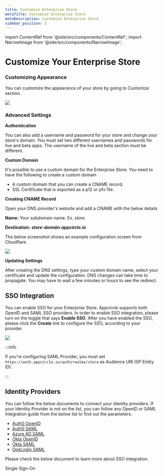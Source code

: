 ```yaml
---
title: Customize Enterprise Store
metaTitle: Customize Enterprise Store
metaDescription: Customize Enterprise Store
sidebar_position: 3
---
```


import ContentRef from '@site/src/components/ContentRef';
import NarrowImage from '@site/src/components/NarrowImage';

# Customize Your Enterprise Store


### Customizing Appearance

You can customize the appearance of your store by going to Customize section.

![](<https://cdn.appcircle.io/docs/assets/entstore-customize.png>)

### Advanced Settings

**Authentication**

You can also add a username and password for your store and change your store's domain. You must set two different usernames and passwords for live and beta apps. The username of the live and beta section must be different. 

<NarrowImage src="https://cdn.appcircle.io/docs/assets/entstore-settings.png" />

**Custom Domain**

It's possible to use a custom domain for the Enterprise Store. You need to have the following to create a custom domain

- A custom domain that you can create a CNAME record.
- SSL Certificate that is exported as a p12 or pfx file.

**Creating CNAME Record**

Open your DNS provider's website and add a CNAME with the below details

**Name:** Your subdomain name. Ex. *store*

**Destination:** _**store-domain.appcircle.io**_

The below screenshot shows an example configuration screen from Cloudflare.

![](<https://cdn.appcircle.io/docs/assets/entstore-cname.png>)


**Updating Settings**

After creating the DNS settings, type your custom domain name, select your certificate and update the configuration. DNS changes can take time to propagate. You may have to wait a few minutes or hours to see the redirect.

<NarrowImage src="https://cdn.appcircle.io/docs/assets/entstore-customdomain.png" />

## SSO Integration

You can enable SSO for your Enterprise Store. Appcircle supports both OpenID and SAML SSO providers. In order to enable SSO integration, please turn on the toggle that says **Enable SSO**. After you have enabled the SSO, please click the **Create** link to configure the SSO, according to your provider.

![](<https://cdn.appcircle.io/docs/assets/entstore-ssotoogle.png>)


:::info

If you're configuring SAML Provider, you must set `https://auth.appcircle.io/auth/realms/store` as Audience URI (SP Entity ID).

:::


## Identity Providers​

You can follow the below documents to connect your identity providers. If your Identity Provider is not on the list, you can follow any OpenID or SAML integration guide from the below list to find out the parameters.

- [Auth0 OpenID](../account/sso/auth-openid.md)
- [Auth0 SAML](../account/sso/auth-saml.md)
- [Azure AD SAML](../account/sso/azure-saml.md)
- [Okta OpenID](../account/sso/okta-openid.md)
- [Okta SAML](../account/sso/okta-saml.md)
- [OneLogin SAML](../account/sso/onelogin-saml.md)

Please check the below document to learn more about SSO integration.

<ContentRef url="/account/sso/single-sign-on">
  Single Sign-On
</ContentRef>
